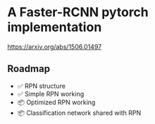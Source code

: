 # A Faster-RCNN pytorch implementation

https://arxiv.org/abs/1506.01497

## Roadmap
- ✅ RPN structure
- ✅ Simple RPN working
- 📦 Optimized RPN working
- 📦 Classification network shared with RPN
